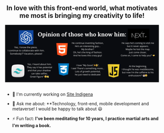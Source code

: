 <p align="center">
  
  <img align="center" src="https://github.com/MatheusStopinski/MatheusStopinski/raw/main/assets/Banner3.gif" alt="">
  
</p>
<h2 align="center">In love with this front-end world, what motivates me most is bringing my creativity to life!</h2 >
<img align="center" src="https://github.com/MatheusStopinski/MatheusStopinski/raw/main/assets/COMENTARIOS-DA-TURMA.png" alt="">
<img align="center center" src="https://i.imgur.com/Zi7HBrj.png" alt="">
<br>

- 🔭 I'm currently working on [Site Indigena](https://github.com/MatheusStopinski/MasterOfInterfaces/tree/Site_Indigena)

- 💬 Ask me about: **Technology, front-end, mobile development and metaverse! I would be happy to talk about 😃

- ⚡ Fun fact: **I've been meditating for 10 years, I practice martial arts and I'm writing a book.**
<br>
<img align="center center" src="https://i.imgur.com/Zi7HBrj.png" alt="">
<br>

